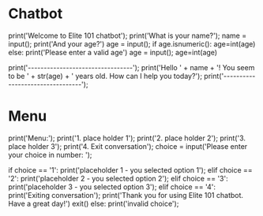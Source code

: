 # Chatbot
print('Welcome to Elite 101 chatbot'); 
print('What is your name?'); 
name = input();
print('And your age?')
age = input();
if age.isnumeric():
  age=int(age) 
else:
  print('Please enter a valid age')
  age = input();
  age=int(age)

print('---------------------------------');
print('Hello ' + name + '! You seem to be ' + str(age) + ' years old. How can I help you today?');
print('---------------------------------');

# Menu 
print('Menu:');
print('1. place holder 1');
print('2. place holder 2');
print('3. place holder 3');
print('4. Exit conversation');
choice = input('Please enter your choice in number: '); 
               
if choice == '1': 
  print('placeholder 1 - you selected option 1');
elif choice == '2':
  print('placeholder 2 - you selected option 2');
elif choice == '3':
  print('placeholder 3 - you selected option 3');
elif choice == '4':
  print('Exiting conversation');
  print('Thank you for using Elite 101 chatbot. Have a great day!')
  exit()
else:
  print('invalid choice');
  
